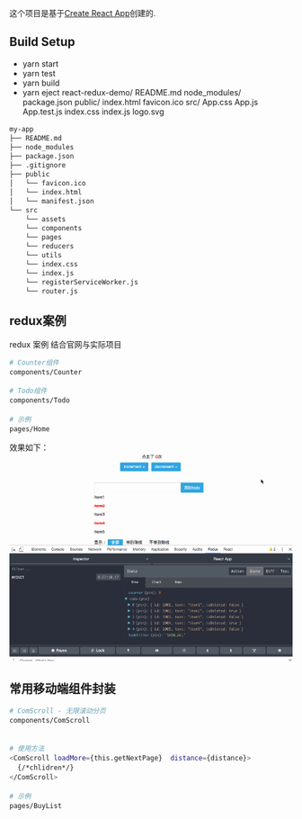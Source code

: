 这个项目是基于[Create React App](https://github.com/facebookincubator/create-react-app)创建的.
## Build Setup
  - yarn start
  - yarn test
  - yarn build
  - yarn eject
react-redux-demo/
  README.md
  node_modules/
  package.json
  public/
    index.html
    favicon.ico
  src/
    App.css
    App.js
    App.test.js
    index.css
    index.js
    logo.svg
```
my-app
├── README.md
├── node_modules
├── package.json
├── .gitignore
├── public
│   └── favicon.ico
│   └── index.html
│   └── manifest.json
└── src
    └── assets
    └── components
    └── pages
    └── reducers
    └── utils
    └── index.css
    └── index.js
    └── registerServiceWorker.js
    └── router.js
```
## redux案例
redux 案例 结合官网与实际项目
``` bash
# Counter组件
components/Counter

# Todo组件
components/Todo

# 示例
pages/Home

```
效果如下：
![Image text](https://github.com/zhuangmeili/react-redux-demo/blob/master/static/md/todo.gif)


## 常用移动端组件封装
``` bash
# ComScroll - 无限滚动分页
components/ComScroll


# 使用方法
<ComScroll loadMore={this.getNextPage}  distance={distance}>
  {/*chlidren*/}
</ComScroll>

# 示例
pages/BuyList

```

